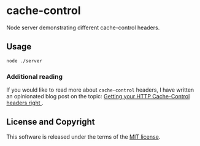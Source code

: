 # cache-control

Node server demonstrating different cache-control headers.

## Usage

```sh
node ./server
```

### Additional reading

If you would like to read more about `cache-control` headers, I have written an opinionated blog post on the topic: [Getting your HTTP Cache-Control headers right
](https://imkev.dev/cache-control).

## License and Copyright

This software is released under the terms of the [MIT license](https://github.com/kevinfarrugia/cache-control/blob/main/LICENSE).
